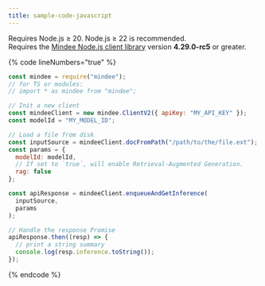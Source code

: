 ```yaml
---
title: sample-code-javascript
---
```


Requires Node.js ≥ 20. Node.js ≥ 22 is recommended.\
Requires the [Mindee Node.js client library](https://www.npmjs.com/package/mindee/v/4.29.0-rc1) version **4.29.0-rc5** or greater.

{% code lineNumbers="true" %}
```javascript
const mindee = require("mindee");
// for TS or modules:
// import * as mindee from "mindee";

// Init a new client
const mindeeClient = new mindee.ClientV2({ apiKey: "MY_API_KEY" });
const modelId = "MY_MODEL_ID";

// Load a file from disk
const inputSource = mindeeClient.docFromPath("/path/to/the/file.ext");
const params = {
  modelId: modelId,
  // If set to `true`, will enable Retrieval-Augmented Generation.
  rag: false
};

const apiResponse = mindeeClient.enqueueAndGetInference(
  inputSource,
  params
);

// Handle the response Promise
apiResponse.then((resp) => {
  // print a string summary
  console.log(resp.inference.toString());
});
```
{% endcode %}
